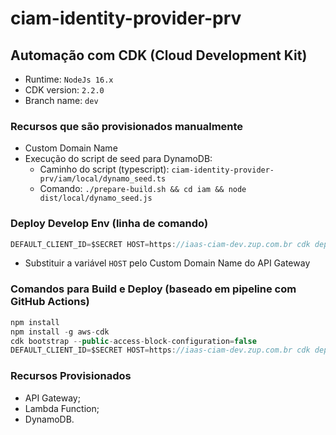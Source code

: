 # ciam-identity-provider-prv

## Automação com CDK (Cloud Development Kit)

- Runtime: `NodeJs 16.x`
- CDK version: `2.2.0`
- Branch name: `dev`

### Recursos que são provisionados manualmente

- Custom Domain Name
- Execução do script de seed para DynamoDB:
    - Caminho do script (typescript): `ciam-identity-provider-prv/iam/local/dynamo_seed.ts`
    - Comando: `./prepare-build.sh && cd iam && node dist/local/dynamo_seed.js`

### Deploy Develop Env (linha de comando)

```jsx
DEFAULT_CLIENT_ID=$SECRET HOST=https://iaas-ciam-dev.zup.com.br cdk deploy
```

- Substituir a variável `HOST` pelo Custom Domain Name do API Gateway

### Comandos para Build e Deploy (baseado em pipeline com GitHub Actions)

```jsx
npm install
npm install -g aws-cdk
cdk bootstrap --public-access-block-configuration=false
DEFAULT_CLIENT_ID=$SECRET HOST=https://iaas-ciam-dev.zup.com.br cdk deploy --require-approval never
```

### Recursos Provisionados

- API Gateway;
- Lambda Function;
- DynamoDB.
